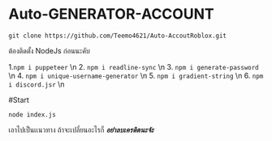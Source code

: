 # Auto-GENERATOR-ACCOUNT

```git clone https://github.com/Teemo4621/Auto-AccoutRoblox.git```

ต้องติดตั้ง NodeJs ก่อนนะคับ

 1.```npm i puppeteer``` \n
 2. ```npm i readline-sync``` \n
 3. ```npm i generate-password``` \n
 4. ```npm i unique-username-generator``` \n
 5. ```npm i gradient-string``` \n
 6.  ```npm i discord.jsr``` \n

#Start

 ```node index.js```

เอาไปเป็นเเนวทาง ถ้าจะเปลี่ยนอะไรก็ ***อย่่าลบเครดิตนะจ้ะ***
